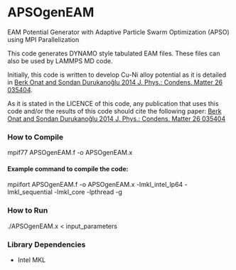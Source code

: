 # APSOgenEAM
EAM Potential Generator with Adaptive Particle Swarm Optimization (APSO) using MPI Parallelization

This code generates DYNAMO style tabulated EAM files. These files can also be used by LAMMPS MD code.

Initially, this code is written to develop Cu-Ni alloy potential as it is detailed in 
[Berk Onat and Sondan Durukanoğlu 2014 J. Phys.: Condens. Matter 26 035404](http://iopscience.iop.org/article/10.1088/0953-8984/26/3/035404).

As it is stated in the LICENCE of this code, any publication that uses this code and/or the results of this code should cite the following paper: [Berk Onat and Sondan Durukanoğlu 2014 J. Phys.: Condens. Matter 26 035404](http://iopscience.iop.org/article/10.1088/0953-8984/26/3/035404)

### How to Compile
mpif77 APSOgenEAM.f -o APSOgenEAM.x

#### Example command to compile the code:
mpiifort APSOgenEAM.f -o APSOgenEAM.x -lmkl_intel_lp64 -lmkl_sequential -lmkl_core -lpthread -g

### How to Run
./APSOgenEAM.x < input_parameters

### Library Dependencies
- Intel MKL
